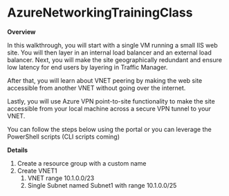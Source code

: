 # AzureNetworkingTrainingClass

**Overview**

In this walkthrough, you will start with a single VM running a small IIS web site. You will then layer in an internal load balancer and an external load balancer. Next, you will make the site geographically redundant and ensure low latency for end users by layering in Traffic Manager.

After that, you will learn about VNET peering by making the web site accessible from another VNET without going over the internet.

Lastly, you will use Azure VPN point-to-site functionality to make the site accessible from your local machine across a secure VPN tunnel to your VNET.

You can follow the steps below using the portal or you can leverage the PowerShell scripts (CLI scripts coming)

**Details**
1. Create a resource group with a custom name
1. Create VNET1
   1. VNET range 10.1.0.0/23
   1. Single Subnet named Subnet1 with range 10.1.0.0/25
